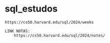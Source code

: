 # sql_estudos

    https://cs50.harvard.edu/sql/2024/weeks

    LINK NOTAS:
        https://cs50.harvard.edu/sql/2024/notes/